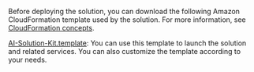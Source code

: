 Before deploying the solution, you can download the following Amazon CloudFormation template used by the solution. For more information, see [CloudFormation concepts](https://docs.aws.amazon.com/AWSCloudFormation/latest/UserGuide/cfn-whatis-concepts.html).

[AI-Solution-Kit.template](https://aws-gcr-solutions.s3.cn-north-1.amazonaws.com.cn/Aws-gcr-ai-solution-kit/v1.2.0/AI-Solution-Kit.template): You can use this template to launch the solution and related services. You can also customize the template according to your needs.